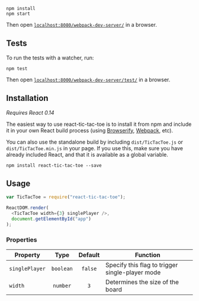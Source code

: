 
```
npm install
npm start
```

Then open [`localhost:8080/webpack-dev-server/`](http://localhost:8080/webpack-dev-server/) in a browser.

## Tests

To run the tests with a watcher, run:

```
npm test
```

Then open [`localhost:8000/webpack-dev-server/test/`](http://localhost:8000/webpack-dev-server/test/) in a browser.

## Installation

_Requires React 0.14_

The easiest way to use react-tic-tac-toe is to install it from npm and include it in your own React build process (using [Browserify](http://browserify.org), [Webpack](http://webpack.github.io/), etc).

You can also use the standalone build by including `dist/TicTacToe.js` or `dist/TicTacToe.min.js` in your page. If you use this, make sure you have already included React, and that it is available as a global variable.

```
npm install react-tic-tac-toe --save
```

## Usage

```javascript
var TicTacToe = require("react-tic-tac-toe");

ReactDOM.render(
  <TicTacToe width={3} singlePlayer />,
  document.getElementById("app")
);
```

### Properties

| Property       |   Type    | Default | Function                                        |
| -------------- | :-------: | :-----: | ----------------------------------------------- |
| `singlePlayer` | `boolean` | `false` | Specify this flag to trigger single-player mode |
| `width`        | `number`  |   `3`   | Determines the size of the board                |
